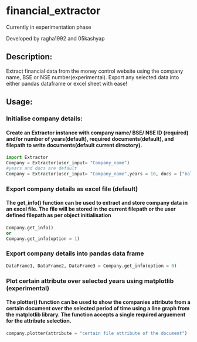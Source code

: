 # financial_extractor

Currently in experimentation phase

Developed by ragha1992 and 05kashyap

## Description:

Extract financial data from the money control website using the company name, BSE or NSE number(experimental).
Export any selected data into either pandas dataframe or excel sheet with ease!
 
## Usage:
### Initialise company details:
#### Create an Extractor instance with company name/ BSE/ NSE ID (required) and/or number of years(default), required documents(default), and filepath to write documents(default current directory).

```python
import Extractor
Company = Extractor(user_input= "Company_name")
#years and docs are default
Company = Extractor(user_input= "Company_name",years = 10, docs = ["balance sheet", "profit loss"], filepath = "/files")
```

### Export company details as excel file (default)
#### The get_info() function can be used to extract and store company data in an excel file. The file will be stored in the current filepath or the user defined filepath as per object initialisation 

```python
Company.get_info()
or
Company.get_info(option = 1)
```

### Export company details into pandas data frame

```python
DataFrame1, DataFrame2, DataFrame3 = Company.get_info(option = 0)
```

### Plot certain attribute over selected years using matplotlib (experimental)
#### The plotter() function can be used to show the companies attribute from a certain document over the selected period of time using a line graph from the matplotlib library. The function accepts a single required arguement for the attribute selection. 

```python
company.plotter(attribute = "certain file attribute of the document")
```
